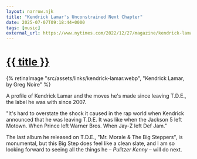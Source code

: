 ```yaml
---
layout: narrow.njk
title: "Kendrick Lamar's Unconstrained Next Chapter"
date: 2025-07-07T09:18:44+0000
tags: [music]
external_url: https://www.nytimes.com/2022/12/27/magazine/kendrick-lamar-dave-free.html?ref=daniel.pizza
---
```

<h1><a href="{{ external_url }}">{{ title }}</a></h1>

{% retinaImage "src/assets/links/kendrick-lamar.webp", "Kendrick Lamar, by Greg Noire" %}

A profile of Kendrick Lamar and the moves he's made since leaving T.D.E., the label he was with since 2007. 

"It's hard to overstate the shock it caused in the rap world when Kendrick announced that he was leaving T.D.E. It was like when the Jackson 5 left Motown. When Prince left Warner Bros. When Jay-Z left Def Jam."

The last album he released on T.D.E., "Mr. Morale & The Big Steppers", is monumental, but this Big Step does feel like a clean slate, and I am so looking forward to seeing all the things he – _Pulitzer Kenny_ – will do next.